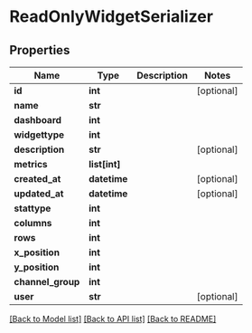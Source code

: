 # ReadOnlyWidgetSerializer

## Properties
Name | Type | Description | Notes
------------ | ------------- | ------------- | -------------
**id** | **int** |  | [optional] 
**name** | **str** |  | 
**dashboard** | **int** |  | 
**widgettype** | **int** |  | 
**description** | **str** |  | [optional] 
**metrics** | **list[int]** |  | 
**created_at** | **datetime** |  | [optional] 
**updated_at** | **datetime** |  | [optional] 
**stattype** | **int** |  | 
**columns** | **int** |  | 
**rows** | **int** |  | 
**x_position** | **int** |  | 
**y_position** | **int** |  | 
**channel_group** | **int** |  | 
**user** | **str** |  | [optional] 

[[Back to Model list]](../README.md#documentation-for-models) [[Back to API list]](../README.md#documentation-for-api-endpoints) [[Back to README]](../README.md)


